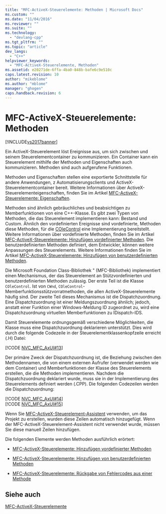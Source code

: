 ```yaml
---
title: "MFC-ActiveX-Steuerelemente: Methoden | Microsoft Docs"
ms.custom: ""
ms.date: "11/04/2016"
ms.reviewer: ""
ms.suite: ""
ms.technology: 
  - "devlang-cpp"
ms.tgt_pltfrm: ""
ms.topic: "article"
dev_langs: 
  - "C++"
helpviewer_keywords: 
  - "MFC-ActiveX-Steuerelemente, Methoden"
ms.assetid: e20271de-6ffa-4ba0-848b-bafe6c9e510c
caps.latest.revision: 10
author: "mikeblome"
ms.author: "mblome"
manager: "ghogen"
caps.handback.revision: 6
---
```

# MFC-ActiveX-Steuerelemente: Methoden
[!INCLUDE[vs2017banner](../assembler/inline/includes/vs2017banner.md)]

Ein ActiveX\-Steuerelement löst Ereignisse aus, um sich zwischen und seinem Steuerelementcontainer zu kommunizieren.  Ein Container kann ein Steuerelement mithilfe der Methoden und Eigenschaften auch kommunizieren.  Methoden sind auch aufgerufene Funktionen.  
  
 Methoden und Eigenschaften stellen eine exportierte Schnittstelle für andere Anwendungen, z Automatisierungsclients und ActiveX\-Steuerelementcontainer bereit.  Weitere Informationen über ActiveX\-Steuerelementeigenschaften, finden Sie im Artikel [MFC\-ActiveX\-Steuerelemente: Eigenschaften](../mfc/mfc-activex-controls-properties.md).  
  
 Methoden sind ähnlich gebräuchliches und beabsichtigen zu Memberfunktionen von eine C\+\+\-Klasse.  Es gibt zwei Typen von Methoden, die das Steuerelement implementieren kann: Bestand und Custom.  Ähnlich den vordefinierten Ereignisse sind vordefinierte, Methoden diese Methoden, für die [COleControl](../mfc/reference/colecontrol-class.md) eine Implementierung bereitstellt.  Weitere Informationen über vordefinierte Methoden, finden Sie im Artikel [MFC\-ActiveX\-Steuerelemente: Hinzufügen vordefinierter Methoden](../mfc/mfc-activex-controls-adding-stock-methods.md).  Die benutzerdefinierten Methoden definiert, dem Entwickler, können weitere Anpassungen des Steuerelements.  Weitere Informationen finden Sie im Artikel [MFC\-ActiveX\-Steuerelemente: Hinzufügen von benutzerdefinierten Methoden](../mfc/mfc-activex-controls-adding-custom-methods.md).  
  
 Die Microsoft Foundation Class\-Bibliothek " \(MFC\-Bibliothek\) implementiert einen Mechanismus, der das Steuerelement an Stützvordefinierten und benutzerdefinierten Methoden zulässig.  Der erste Teil ist die Klasse `COleControl`.  Ist von `CWnd`, `COleControl`\-Memberfunktionsstützvorratmethoden, die allen ActiveX\-Steuerelemente häufig sind.  Der zweite Teil dieses Mechanismus ist die Dispatchzuordnung.  Eine Dispatchzuordnung ist einer Meldungszuordnung ähnlich; jedoch, anstatt einer Funktion einer Windows\-Meldung ID zugeordnet zu, wird eine Dispatchzuordnung virtuellen Memberfunktionen zu IDispatch\-IDS.  
  
 Damit Steuerelemente ordnungsgemäß verschiedene Möglichkeiten, die Klasse muss eine Dispatchzuordnung deklarieren unterstützt.  Dies wird durch die folgende Codezeile in der Steuerelementklassenkopfzeile erreicht \(.H\) Datei:  
  
 [!CODE [NVC_MFC_AxUI#13](../CodeSnippet/VS_Snippets_Cpp/NVC_MFC_AxUI#13)]  
  
 Der primäre Zweck der Dispatchzuordnung ist, die Beziehung zwischen den Methodennamen, die von einem externen Aufrufer \(verwendet werden wie dem Container\) und Memberfunktionen der Klasse des Steuerelements erstellen, die die Methoden implementieren.  Nachdem die Dispatchzuordnung deklariert wurde, muss sie in der Implementierung des Steuerelements definiert werden \(.CPP\).  Die folgenden Codezeilen werden die Dispatchzuordnung:  
  
 [!CODE [NVC_MFC_AxUI#14](../CodeSnippet/VS_Snippets_Cpp/NVC_MFC_AxUI#14)]  
[!CODE [NVC_MFC_AxUI#15](../CodeSnippet/VS_Snippets_Cpp/NVC_MFC_AxUI#15)]  
  
 Wenn Sie [MFC\-ActiveX\-Steuerelement\-Assistent](../mfc/reference/mfc-activex-control-wizard.md) verwenden, um das Projekt zu erstellen, wurden diese Zeilen automatisch hinzugefügt.  Wenn der MFC\-ActiveX\-Steuerelement\-Assistent nicht verwendet wurde, müssen Sie diese manuell Zeilen hinzufügen.  
  
 Die folgenden Elemente werden Methoden ausführlich erörtert:  
  
-   [MFC\-ActiveX\-Steuerelemente: Hinzufügen vordefinierter Methoden](../mfc/mfc-activex-controls-adding-stock-methods.md)  
  
-   [MFC\-ActiveX\-Steuerelemente: Hinzufügen von benutzerdefinierten Methoden](../mfc/mfc-activex-controls-adding-custom-methods.md)  
  
-   [MFC\-ActiveX\-Steuerelemente: Rückgabe von Fehlercodes aus einer Methode](../mfc/mfc-activex-controls-returning-error-codes-from-a-method.md)  
  
## Siehe auch  
 [MFC\-ActiveX\-Steuerelemente](../mfc/mfc-activex-controls.md)